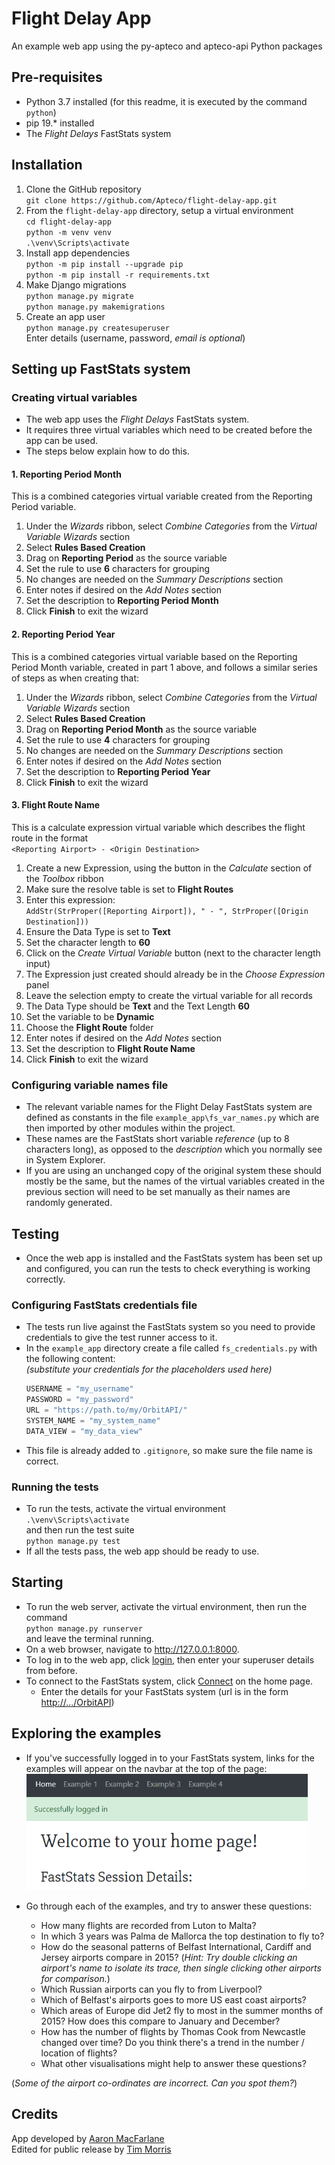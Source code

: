 # Flight Delay App
An example web app using the py-apteco and apteco-api Python packages

## Pre-requisites
- Python 3.7 installed (for this readme, it is executed by the command `python`)
- pip 19.* installed
- The _Flight Delays_ FastStats system

## Installation
1. Clone the GitHub repository  
    `git clone https://github.com/Apteco/flight-delay-app.git`
2. From the `flight-delay-app` directory, setup a virtual environment  
    `cd flight-delay-app`  
    `python -m venv venv`  
    `.\venv\Scripts\activate`
3. Install app dependencies  
    `python -m pip install --upgrade pip`  
    `python -m pip install -r requirements.txt`
4. Make Django migrations  
    `python manage.py migrate`  
    `python manage.py makemigrations`
5. Create an app user  
    `python manage.py createsuperuser`  
    Enter details (username, password, _email is optional_)

## Setting up FastStats system

### Creating virtual variables

- The web app uses the _Flight Delays_ FastStats system.
- It requires three virtual variables
  which need to be created before the app can be used.
- The steps below explain how to do this.

#### 1. Reporting Period Month
    
This is a combined categories virtual variable
created from the Reporting Period variable.

1. Under the _Wizards_ ribbon,
select _Combine Categories_ from the _Virtual Variable Wizards_ section
2. Select **Rules Based Creation**
3. Drag on **Reporting Period** as the source variable
4. Set the rule to use **6** characters for grouping
5. No changes are needed on the _Summary Descriptions_ section
6. Enter notes if desired on the _Add Notes_ section
7. Set the description to **Reporting Period Month**
8. Click **Finish** to exit the wizard

#### 2. Reporting Period Year
This is a combined categories virtual variable
based on the Reporting Period Month variable, created in part 1 above,
and follows a similar series of steps as when creating that:

1. Under the _Wizards_ ribbon,
select _Combine Categories_ from the _Virtual Variable Wizards_ section
2. Select **Rules Based Creation**
3. Drag on **Reporting Period Month** as the source variable
4. Set the rule to use **4** characters for grouping
5. No changes are needed on the _Summary Descriptions_ section
6. Enter notes if desired on the _Add Notes_ section
7. Set the description to **Reporting Period Year**
8. Click **Finish** to exit the wizard

#### 3. Flight Route Name  
This is a calculate expression virtual variable
which describes the flight route in the format  
`<Reporting Airport> - <Origin Destination>`

1.  Create a new Expression,
    using the button in the _Calculate_ section of the _Toolbox_ ribbon
2.  Make sure the resolve table is set to **Flight Routes**
3.  Enter this expression:  
    `AddStr(StrProper([Reporting Airport]), " - ", StrProper([Origin Destination]))`
4.  Ensure the Data Type is set to **Text**
5.  Set the character length to **60**
6.  Click on the _Create Virtual Variable_ button
    (next to the character length input)
7.  The Expression just created should already be in the _Choose Expression_ panel
8.  Leave the selection empty to create the virtual variable for all records
9.  The Data Type should be **Text** and the Text Length **60**
10. Set the variable to be **Dynamic**
11. Choose the **Flight Route** folder
12. Enter notes if desired on the _Add Notes_ section
13. Set the description to **Flight Route Name**
14. Click **Finish** to exit the wizard

### Configuring variable names file

- The relevant variable names for the Flight Delay FastStats system
  are defined as constants in the file `example_app\fs_var_names.py`
  which are then imported by other modules within the project.
- These names are the FastStats short variable _reference_ (up to 8 characters long),
  as opposed to the _description_ which you normally see in System Explorer.
- If you are using an unchanged copy of the original system
  these should mostly be the same,
  but the names of the virtual variables created in the previous section
  will need to be set manually as their names are randomly generated.

## Testing

- Once the web app is installed
  and the FastStats system has been set up and configured,
  you can run the tests to check everything is working correctly.

### Configuring FastStats credentials file

- The tests run live against the FastStats system 
  so you need to provide credentials to give the test runner access to it.
- In the `example_app` directory create a file called `fs_credentials.py`
  with the following content:  
  _(substitute your credentials for the placeholders used here)_
  ```python
  USERNAME = "my_username"
  PASSWORD = "my_password"
  URL = "https://path.to/my/OrbitAPI/"
  SYSTEM_NAME = "my_system_name"
  DATA_VIEW = "my_data_view"
  ```
- This file is already added to `.gitignore`, so make sure the file name is correct.

### Running the tests

- To run the tests, activate the virtual environment   
  `.\venv\Scripts\activate`  
  and then run the test suite  
  `python manage.py test`
- If all the tests pass, the web app should be ready to use.

## Starting
- To run the web server, activate the virtual environment,
  then run the command  
  `python manage.py runserver`  
  and leave the terminal running.
- On a web browser, navigate to http://127.0.0.1:8000.
- To log in to the web app, click [login](http://127.0.0.1:8000/login_local/), then enter your superuser details from before.
- To connect to the FastStats system, click [Connect](http://127.0.0.1:8000/login_api/) on the home page.
    - Enter the details for your FastStats system (url is in the form [http://.../OrbitAPI]())

## Exploring the examples
- If you've successfully logged in to your FastStats system, links for the examples will appear on the navbar at the top of the page:  
    <img src="static/readme_navbar_snippet.PNG" alt="Home navbar" width="450"/>

- Go through each of the examples, and try to answer these questions:
    - How many flights are recorded from Luton to Malta?
    - In which 3 years was Palma de Mallorca the top destination to fly to?
    - How do the seasonal patterns of Belfast International, Cardiff and Jersey airports compare in 2015? (_Hint: Try double clicking an airport's name to isolate its trace, then single clicking other airports for comparison._)
    - Which Russian airports can you fly to from Liverpool?
    - Which of Belfast's airports goes to more US east coast airports?
    - Which areas of Europe did Jet2 fly to most in the summer months of 2015? 
    How does this compare to January and December?
    - How has the number of flights by Thomas Cook from Newcastle changed over time? 
    Do you think there's a trend in the number / location of flights?
    - What other visualisations might help to answer these questions?
    
(_Some of the airport co-ordinates are incorrect. Can you spot them?_)

## Credits

App developed by [Aaron MacFarlane](https://github.com/Beeblebroz)  
Edited for public release by [Tim Morris](https://github.com/TimoMorris)

